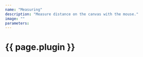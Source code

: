 ```yaml
---
name: "Measuring"
description: "Measure distance on the canvas with the mouse."
image: ""
parameters:
---
```


# {{ page.plugin }}
